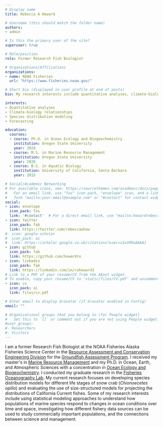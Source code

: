 ```yaml
---
# Display name
title: Rebecca A Howard

# Username (this should match the folder name)
authors:
- admin

# Is this the primary user of the site?
superuser: true

# Role/position
role: Former Research Fish Biologist

# Organizations/Affiliations
organizations:
- name: NOAA Fisheries
  url: "https://www.fisheries.noaa.gov/"

# Short bio (displayed in user profile at end of posts)
bio: My research interests include quantitative analyses, climate-biology relationships, and species distribution modeling.

interests:
- Quantitative analyses
- Climate-biology relationships
- Species distribution modeling
- Forecasting

education:
  courses:
  - course: Ph.D. in Ocean Ecology and Biogeochemistry
    institution: Oregon State University 
    year: 2024
  - course: M.S. in Marine Resource Management
    institution: Oregon State University
    year: 2020
  - course: B.S. in Aquatic Biology
    institution: University of California, Santa Barbara
    year: 2015

# Social/Academic Networking
# For available icons, see: https://sourcethemes.com/academic/docs/page-builder/#icons
#   For an email link, use "fas" icon pack, "envelope" icon, and a link in the
#   form "mailto:your-email@example.com" or "#contact" for contact widget.
social:
- icon: envelope
  icon_pack: fas
  link: '#contact'  # For a direct email link, use "mailto:howardrebecca@gmail.com".
- icon: twitter
  icon_pack: fab
  link: https://twitter.com/rebeccaahow
#- icon: google-scholar
#  icon_pack: ai
#  link: https://scholar.google.co.uk/citations?user=sIwtMXoAAAAJ
- icon: github
  icon_pack: fab
  link: https://github.com/howardre
- icon: linkedin
  icon_pack: fab
  link: https://linkedin.com/in/rahoward3
# Link to a PDF of your resume/CV from the About widget.
# To enable, copy your resume/CV to 'static/files/CV.pdf' and uncomment the lines below.
- icon: cv
  icon_pack: ai
  link: files/cv.pdf

# Enter email to display Gravatar (if Gravatar enabled in Config)
email: ""

# Organizational groups that you belong to (for People widget)
#   Set this to `[]` or comment out if you are not using People widget.
#user_groups:
#- Researchers
#- Visitors
---
```


I am a former Research Fish Biologist at the NOAA Fisheries Alaska Fisheries Science Center in the [Resource Assessment and Conservation Engineering Division](https://www.fisheries.noaa.gov/about/resource-assessment-and-conservation-engineering-division) for the [Groundfish Assessment Program](https://www.fisheries.noaa.gov/contact/groundfish-assessment-program). I received my master's in [Marine Resource Management](https://ceoas.oregonstate.edu/mrm) and my Ph.D. in Ocean, Earth, and Atmospheric Sciences with a concentration in [Ocean Ecology and Biogeochemistry](https://ceoas.oregonstate.edu/ocean-ecology-and-biogeochemistry). I conducted my graduate research in the [Fisheries Oceanography Lab](https://fisheriesoceanographylab.ceoas.oregonstate.edu/). My current research focuses on developing species distribution models for different life stages of snow crab (*Chionoecetes opilio*) and evaluating the use of size-structured models for projecting the distributions of California Current fishes. Some of my research interests include using statistical modeling approaches to understand how populations of marine species respond to changes in ocean conditions over time and space, investigating how different fishery data sources can be used to study commercially important populations, and the connections between science and management.
